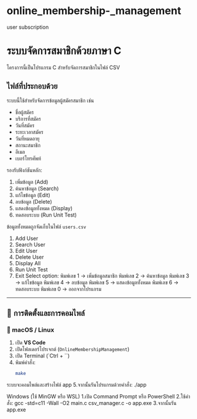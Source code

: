 # online_membership-_management
user subscription
# ระบบจัดการสมาชิกด้วยภาษา C

โครงการนี้เป็นโปรแกรม C สำหรับจัดการสมาชิกในไฟล์ CSV


## ไฟล์ที่ประกอบด้วย
ระบบนี้ใช้สำหรับจัดการข้อมูลผู้สมัครสมาชิก เช่น
- ชื่อผู้สมัคร
- บริการที่สมัคร
- วันที่สมัคร
- ระยะเวลาสมัคร
- วันที่หมดอายุ
- สถานะสมาชิก
- อีเมล
- เบอร์โทรศัพท์

รองรับฟังก์ชันหลัก:
1. เพิ่มข้อมูล (Add)
2. ค้นหาข้อมูล (Search)
3. แก้ไขข้อมูล (Edit)
4. ลบข้อมูล (Delete)
5. แสดงข้อมูลทั้งหมด (Display)
6. ทดสอบระบบ (Run Unit Test)

ข้อมูลทั้งหมดถูกจัดเก็บในไฟล์ `users.csv`

1. Add User
2. Search User
3. Edit User
4. Delete User
5. Display All
6. Run Unit Test
0. Exit
Select option:
พิมพ์เลข 1 → เพิ่มข้อมูลสมาชิก
พิมพ์เลข 2 → ค้นหาข้อมูล
พิมพ์เลข 3 → แก้ไขข้อมูล
พิมพ์เลข 4 → ลบข้อมูล
พิมพ์เลข 5 → แสดงข้อมูลทั้งหมด
พิมพ์เลข 6 → ทดสอบระบบ
พิมพ์เลข 0 → ออกจากโปรแกรม

---

## 🧰 **การติดตั้งและการคอมไพล์**

### 🔹 macOS / Linux
1. เปิด **VS Code**
2. เปิดโฟลเดอร์โปรเจกต์ (`OnlineMembershipManagement`)
3. เปิด Terminal (`Ctrl + \``)
4. พิมพ์คำสั่ง:
   ```bash
   make
ระบบจะคอมไพล์และสร้างไฟล์ app
5.จากนั้นรันโปรแกรมด้วยคำสั่ง:
./app

Windows (ใช้ MinGW หรือ WSL)
1.เปิด Command Prompt หรือ PowerShell
2.ใช้คำสั่ง: 
gcc -std=c11 -Wall -O2 main.c csv_manager.c -o app.exe
3.จากนั้นรัน 
app.exe

